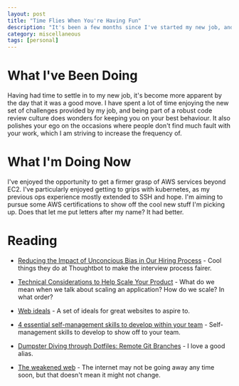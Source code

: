 ```yaml
---
layout: post
title: "Time Flies When You're Having Fun"
description: "It's been a few months since I've started my new job, and I am having a whale of a time."
category: miscellaneous
tags: [personal]
---
```


# What I've Been Doing

Having had time to settle in to my new job, it's become more apparent by the day that it was a good move. I have spent a lot of time enjoying the new set of challenges provided by my job, and being part of a robust code review culture does wonders for keeping you on your best behaviour. It also polishes your ego on the occasions where people don't find much fault with your work, which I am striving to increase the frequency of.

# What I'm Doing Now

I've enjoyed the opportunity to get a firmer grasp of AWS services beyond EC2. I've particularly enjoyed getting to grips with kubernetes, as my previous ops experience mostly extended to SSH and hope. I'm aiming to pursue some AWS certifications to show off the cool new stuff I'm picking up. Does that let me put letters after my name? It had better.

# Reading

* [Reducing the Impact of Unconcious Bias in Our Hiring Process](https://thoughtbot.com/blog/reducing-the-impact-of-unconcious-bias-in-our-hiring-process) - Cool things they do at Thoughtbot to make the interview process fairer.

* [Technical Considerations to Help Scale Your Product](https://thoughtbot.com/blog/technical-considerations-when-scaling-your-application) - What do we mean when we talk about scaling an application? How do we scale? In what order?

* [Web ideals](https://gomakethings.com/web-ideals/) - A set of ideals for great websites to aspire to.

* [4 essential self-management skills to develop within your team](https://knowyourteam.com/blog/2019/10/10/4-essential-self-management-skills-to-develop-within-your-team/) - Self-management skills to develop to show off to your team.

* [Dumpster Diving through Dotfiles: Remote Git Branches](https://thoughtbot.com/blog/dumpster-diving-through-dotfiles-git-branches) - I love a good alias.

* [The weakened web](https://gomakethings.com/the-weakened-web/) - The internet may not be going away any time soon, but that doesn't mean it might not change.
